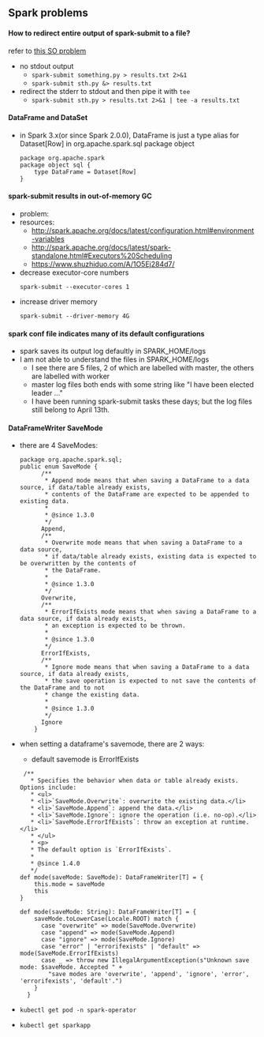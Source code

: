 ## Spark problems

#### How to redirect entire output of spark-submit to a file?
refer to [this SO problem](https://stackoverflow.com/questions/46429962/how-to-redirect-entire-output-of-spark-submit-to-a-file)
+ no stdout output
	+ ```spark-submit something.py > results.txt 2>&1```
	+ ```spark-submit sth.py &> results.txt```
+ redirect the stderr to stdout and then pipe it with ```tee```
	+ ```spark-submit sth.py > results.txt 2>&1 | tee -a results.txt```

#### DataFrame and DataSet
+ in Spark 3.x(or since Spark 2.0.0), DataFrame is just a type alias for Dataset[Row] in org.apache.spark.sql package object
	```
	package org.apache.spark
	package object sql {
		type DataFrame = Dataset[Row]
	}
	```

#### spark-submit results in out-of-memory GC
+ problem: 
+ resources:
	+ http://spark.apache.org/docs/latest/configuration.html#environment-variables
	+ http://spark.apache.org/docs/latest/spark-standalone.html#Executors%20Scheduling
	+ https://www.shuzhiduo.com/A/1O5Ej284d7/
+ decrease executor-core numbers
	```
	spark-submit --executor-cores 1
	```
+ increase driver memory
	```
	spark-submit --driver-memory 4G
	```

#### spark conf file indicates many of its default configurations
+ spark saves its output log defaultly in SPARK_HOME/logs
+ I am not able to understand the files in SPARK_HOME/logs
	+ I see there are 5 files, 2 of which are labelled with master, the others are labelled with worker
	+ master log files both ends with some string like "I have been elected leader ..."
	+ I have been running spark-submit tasks these days; but the log files still  belong to April 13th.

#### DataFrameWriter SaveMode
+ there are 4 SaveModes:
	```
	package org.apache.spark.sql;
	public enum SaveMode {
		  /**
		   * Append mode means that when saving a DataFrame to a data source, if data/table already exists,
		   * contents of the DataFrame are expected to be appended to existing data.
		   *
		   * @since 1.3.0
		   */
		  Append,
		  /**
		   * Overwrite mode means that when saving a DataFrame to a data source,
		   * if data/table already exists, existing data is expected to be overwritten by the contents of
		   * the DataFrame.
		   *
		   * @since 1.3.0
		   */
		  Overwrite,
		  /**
		   * ErrorIfExists mode means that when saving a DataFrame to a data source, if data already exists,
		   * an exception is expected to be thrown.
		   *
		   * @since 1.3.0
		   */
		  ErrorIfExists,
		  /**
		   * Ignore mode means that when saving a DataFrame to a data source, if data already exists,
		   * the save operation is expected to not save the contents of the DataFrame and to not
		   * change the existing data.
		   *
		   * @since 1.3.0
		   */
		  Ignore
		}
	```
+ when setting a dataframe's savemode, there are 2 ways:
	+ default savemode is ErrorIfExists
	```
	 /**
	   * Specifies the behavior when data or table already exists. Options include:
	   * <ul>
	   * <li>`SaveMode.Overwrite`: overwrite the existing data.</li>
	   * <li>`SaveMode.Append`: append the data.</li>
	   * <li>`SaveMode.Ignore`: ignore the operation (i.e. no-op).</li>
	   * <li>`SaveMode.ErrorIfExists`: throw an exception at runtime.</li>
	   * </ul>
	   * <p>
	   * The default option is `ErrorIfExists`.
	   *
	   * @since 1.4.0
	   */
	def mode(saveMode: SaveMode): DataFrameWriter[T] = {
    	this.mode = saveMode
    	this
  	}
	```
	```
	def mode(saveMode: String): DataFrameWriter[T] = {
	    saveMode.toLowerCase(Locale.ROOT) match {
	      case "overwrite" => mode(SaveMode.Overwrite)
	      case "append" => mode(SaveMode.Append)
	      case "ignore" => mode(SaveMode.Ignore)
	      case "error" | "errorifexists" | "default" => mode(SaveMode.ErrorIfExists)
	      case _ => throw new IllegalArgumentException(s"Unknown save mode: $saveMode. Accepted " +
	        "save modes are 'overwrite', 'append', 'ignore', 'error', 'errorifexists', 'default'.")
	    }
	  }
	```

+ `kubectl get pod -n spark-operator`

+ `kubectl get sparkapp`



